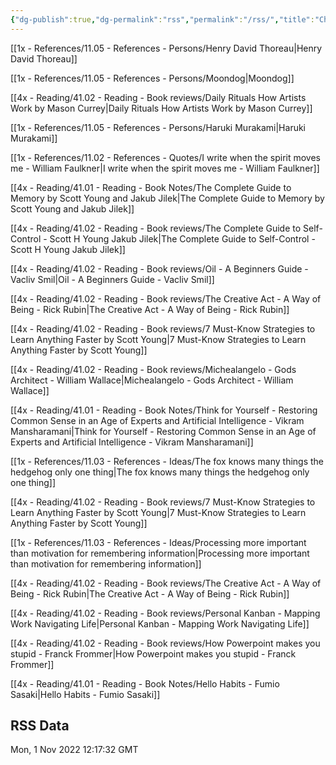```yaml
---
{"dg-publish":true,"dg-permalink":"rss","permalink":"/rss/","title":"Changelog for RSS","dgShowBacklinks":false}
---
```



[[1x - References/11.05 - References - Persons/Henry David Thoreau\|Henry David Thoreau]]

[[1x - References/11.05 - References - Persons/Moondog\|Moondog]]

[[4x - Reading/41.02 - Reading - Book reviews/Daily Rituals How Artists Work by Mason Currey\|Daily Rituals How Artists Work by Mason Currey]]

[[1x - References/11.05 - References - Persons/Haruki Murakami\|Haruki Murakami]]

[[1x - References/11.02 - References - Quotes/I write when the spirit moves me - William Faulkner\|I write when the spirit moves me - William Faulkner]]

[[4x - Reading/41.01 - Reading - Book Notes/The Complete Guide to Memory by Scott Young and Jakub Jilek\|The Complete Guide to Memory by Scott Young and Jakub Jilek]]

[[4x - Reading/41.02 - Reading - Book reviews/The Complete Guide to Self-Control - Scott H Young Jakub Jilek\|The Complete Guide to Self-Control - Scott H Young Jakub Jilek]]

[[4x - Reading/41.02 - Reading - Book reviews/Oil - A Beginners Guide - Vacliv Smil\|Oil - A Beginners Guide - Vacliv Smil]]

[[4x - Reading/41.02 - Reading - Book reviews/The Creative Act - A Way of Being - Rick Rubin\|The Creative Act - A Way of Being - Rick Rubin]]

[[4x - Reading/41.02 - Reading - Book reviews/7 Must-Know Strategies to Learn Anything Faster by Scott Young\|7 Must-Know Strategies to Learn Anything Faster by Scott Young]]

[[4x - Reading/41.02 - Reading - Book reviews/Michealangelo - Gods Architect - William Wallace\|Michealangelo - Gods Architect - William Wallace]]

[[4x - Reading/41.01 - Reading - Book Notes/Think for Yourself - Restoring Common Sense in an Age of Experts and Artificial Intelligence - Vikram Mansharamani\|Think for Yourself - Restoring Common Sense in an Age of Experts and Artificial Intelligence - Vikram Mansharamani]]

[[1x - References/11.03 - References - Ideas/The fox knows many things the hedgehog only one thing\|The fox knows many things the hedgehog only one thing]]

[[4x - Reading/41.02 - Reading - Book reviews/7 Must-Know Strategies to Learn Anything Faster by Scott Young\|7 Must-Know Strategies to Learn Anything Faster by Scott Young]]

[[1x - References/11.03 - References - Ideas/Processing more important than motivation for remembering information\|Processing more important than motivation for remembering information]]

[[4x - Reading/41.02 - Reading - Book reviews/The Creative Act - A Way of Being - Rick Rubin\|The Creative Act - A Way of Being - Rick Rubin]]

[[4x - Reading/41.02 - Reading - Book reviews/Personal Kanban - Mapping Work Navigating Life\|Personal Kanban - Mapping Work Navigating Life]]

[[4x - Reading/41.02 - Reading - Book reviews/How Powerpoint makes you stupid - Franck Frommer\|How Powerpoint makes you stupid - Franck Frommer]]

[[4x - Reading/41.01 - Reading - Book Notes/Hello Habits - Fumio Sasaki\|Hello Habits - Fumio Sasaki]]





## RSS Data
<div class='date'>Mon, 1 Nov 2022 12:17:32 GMT</div>
